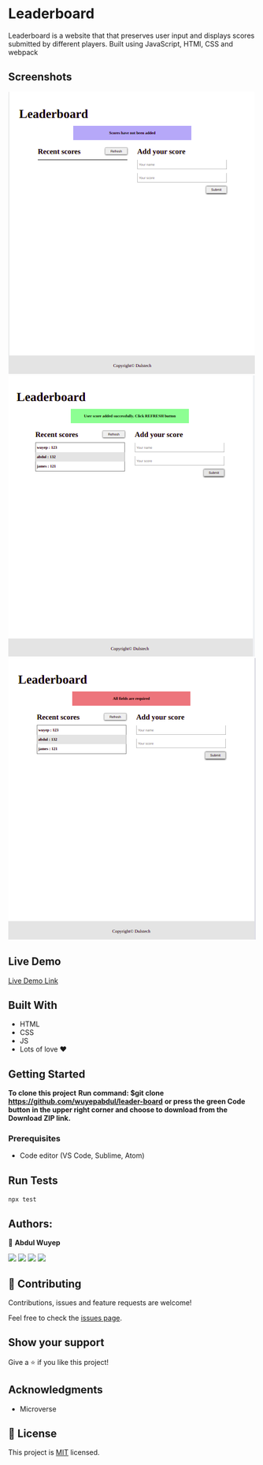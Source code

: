 # Leaderboard

Leaderboard is a website that that preserves user input and displays scores submitted by different players. Built using JavaScript, HTMl, CSS and webpack

## Screenshots

<img src="./src/images/leaderboard-info.png">
<img src="./src/images/leaderboard-success.png">
<img src="./src/images/leaderboard-error.png">

## Live Demo

[Live Demo Link](https://wuyepabdul.github.io/leader-board/dist/)

## Built With

- HTML
- CSS
- JS
- Lots of love :heart:

## Getting Started

**To clone this project**
**Run command: $git clone https://github.com/wuyepabdul/leader-board**
**or press the green Code button in the upper right corner and choose to download from the Download ZIP link.**

### Prerequisites

- Code editor (VS Code, Sublime, Atom)

## Run Tests

```
npx test
```

## Authors:

👤 **Abdul Wuyep**

[<code><img height="26" src="https://cdn.iconscout.com/icon/free/png-256/github-153-675523.png"></code>](https://www.github.com/wuyepabdul)
[<code><img height="26" src="https://upload.wikimedia.org/wikipedia/sco/thumb/9/9f/Twitter_bird_logo_2012.svg/1200px-Twitter_bird_logo_2012.svg.png"></code>](https://twitter.com/nikoescobal)
[<code><img height="26" src="https://upload.wikimedia.org/wikipedia/commons/thumb/c/c9/Linkedin.svg/1200px-Linkedin.svg.png"></code>](https://www.linkedin.com/in/abdul-wuyep-6a27721b8/)
<a href="mailto:abdul.wuyep@gmail.com?subject=Hey Abdul!"><img height="26" src="https://cdn.worldvectorlogo.com/logos/official-gmail-icon-2020-.svg"></a>


## 🤝 Contributing

Contributions, issues and feature requests are welcome!

Feel free to check the [issues page](https://github.com/wuyepabdul/Todo-List/issues).

## Show your support

Give a ⭐️ if you like this project!

## Acknowledgments

- Microverse

## 📝 License

This project is [MIT](./MIT.md) licensed.
